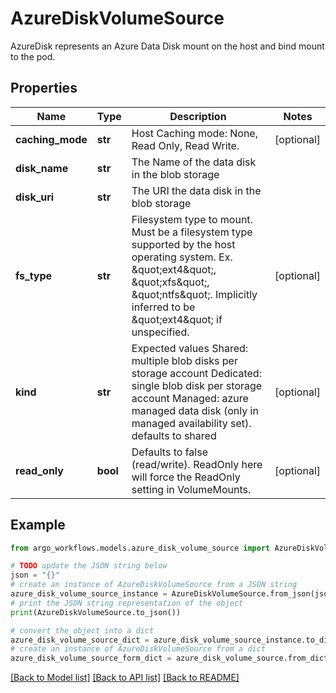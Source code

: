 # AzureDiskVolumeSource

AzureDisk represents an Azure Data Disk mount on the host and bind mount to the pod.

## Properties

Name | Type | Description | Notes
------------ | ------------- | ------------- | -------------
**caching_mode** | **str** | Host Caching mode: None, Read Only, Read Write. | [optional] 
**disk_name** | **str** | The Name of the data disk in the blob storage | 
**disk_uri** | **str** | The URI the data disk in the blob storage | 
**fs_type** | **str** | Filesystem type to mount. Must be a filesystem type supported by the host operating system. Ex. \&quot;ext4\&quot;, \&quot;xfs\&quot;, \&quot;ntfs\&quot;. Implicitly inferred to be \&quot;ext4\&quot; if unspecified. | [optional] 
**kind** | **str** | Expected values Shared: multiple blob disks per storage account  Dedicated: single blob disk per storage account  Managed: azure managed data disk (only in managed availability set). defaults to shared | [optional] 
**read_only** | **bool** | Defaults to false (read/write). ReadOnly here will force the ReadOnly setting in VolumeMounts. | [optional] 

## Example

```python
from argo_workflows.models.azure_disk_volume_source import AzureDiskVolumeSource

# TODO update the JSON string below
json = "{}"
# create an instance of AzureDiskVolumeSource from a JSON string
azure_disk_volume_source_instance = AzureDiskVolumeSource.from_json(json)
# print the JSON string representation of the object
print(AzureDiskVolumeSource.to_json())

# convert the object into a dict
azure_disk_volume_source_dict = azure_disk_volume_source_instance.to_dict()
# create an instance of AzureDiskVolumeSource from a dict
azure_disk_volume_source_form_dict = azure_disk_volume_source.from_dict(azure_disk_volume_source_dict)
```
[[Back to Model list]](../README.md#documentation-for-models) [[Back to API list]](../README.md#documentation-for-api-endpoints) [[Back to README]](../README.md)


